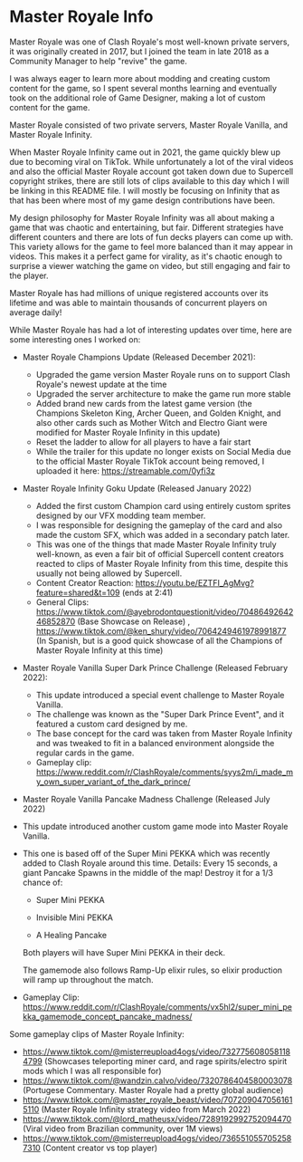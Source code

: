 # Master Royale Info
Master Royale was one of Clash Royale's most well-known private servers, it was originally created in 2017, but I joined the team in late 2018 as a Community Manager to help "revive" the game.

I was always eager to learn more about modding and creating custom content for the game, so I spent several months learning and eventually took on the additional role of Game Designer, making a lot of custom content for the game.

Master Royale consisted of two private servers, Master Royale Vanilla, and Master Royale Infinity.

When Master Royale Infinity came out in 2021, the game quickly blew up due to becoming viral on TikTok. While unfortunately a lot of the viral videos and also the official Master Royale account got taken down due to Supercell copyright strikes, there are still lots of clips available to this day which I will be linking in this README file. I will mostly be focusing on Infinity that as that has been where most of my game design contributions have been.

My design philosophy for Master Royale Infinity was all about making a game that was chaotic and entertaining, but fair. Different strategies have different counters and there are lots of fun decks players can come up with. This variety allows for the game to feel more balanced than it may appear in videos. This makes it a perfect game for virality, as it's chaotic enough to surprise a viewer watching the game on video, but still engaging and fair to the player.

Master Royale has had millions of unique registered accounts over its lifetime and was able to maintain thousands of concurrent players on average daily!

While Master Royale has had a lot of interesting updates over time, here are some interesting ones I worked on:

- Master Royale Champions Update (Released December 2021):
  - Upgraded the game version Master Royale runs on to support Clash Royale's newest update at the time
  - Upgraded the server architecture to make the game run more stable
  - Added brand new cards from the latest game version (the Champions Skeleton King, Archer Queen, and Golden Knight, and also other cards such as Mother Witch and Electro Giant were modified for Master Royale Infinity in this update)
  - Reset the ladder to allow for all players to have a fair start
  - While the trailer for this update no longer exists on Social Media due to the official Master Royale TikTok account being removed, I uploaded it here: https://streamable.com/0yfi3z

- Master Royale Infinity Goku Update (Released January 2022)
    - Added the first custom Champion card using entirely custom sprites designed by our VFX modding team member.
    - I was responsible for designing the gameplay of the card and also made the custom SFX, which was added in a secondary patch later.
    - This was one of the things that made Master Royale Infinity truly well-known, as even a fair bit of official Supercell content creators reacted to clips of Master Royale Infinity from this time, despite this usually not being allowed by Supercell.
    - Content Creator Reaction: https://youtu.be/EZTFI_AgMvg?feature=shared&t=109 (ends at 2:41)
    - General Clips: https://www.tiktok.com/@ayebrodontquestionit/video/7048649264246852870 (Base Showcase on Release) ,  https://www.tiktok.com/@ken_shury/video/7064249461978991877 (In Spanish, but is a good quick showcase of all the Champions of Master Royale Infinity at this time)  

 - Master Royale Vanilla Super Dark Prince Challenge (Released February 2022):
   - This update introduced a special event challenge to Master Royale Vanilla.
   - The challenge was known as the "Super Dark Prince Event", and it featured a custom card designed by me.
   - The base concept for the card was taken from Master Royale Infinity and was tweaked to fit in a balanced environment alongside the regular cards in the game.
   - Gameplay clip: https://www.reddit.com/r/ClashRoyale/comments/syys2m/i_made_my_own_super_variant_of_the_dark_prince/
  
- Master Royale Vanilla Pancake Madness Challenge (Released July 2022)
- This update introduced another custom game mode into Master Royale Vanilla.
- This one is based off of the Super Mini PEKKA which was recently added to Clash Royale around this time.
  Details: Every 15 seconds, a giant Pancake Spawns in the middle of the map! Destroy it for a 1/3 chance of:

  - Super Mini PEKKA

  - Invisible Mini PEKKA

  - A Healing Pancake

  Both players will have Super Mini PEKKA in their deck.

  The gamemode also follows Ramp-Up elixir rules, so elixir production will ramp up throughout the match.
  
- Gameplay Clip: https://www.reddit.com/r/ClashRoyale/comments/vx5hl2/super_mini_pekka_gamemode_concept_pancake_madness/  

Some gameplay clips of Master Royale Infinity:
- https://www.tiktok.com/@misterreupload4ogs/video/7327756080581184799 (Showcases teleporting miner card, and rage spirits/electro spirit mods which I was all responsible for)
- https://www.tiktok.com/@wandzin.calvo/video/7320786404580003078 (Portugese Commentary. Master Royale had a pretty global audience)
- https://www.tiktok.com/@master_royale_beast/video/7072090470561615110 (Master Royale Infinity strategy video from March 2022)
- https://www.tiktok.com/@lord_matheusx/video/7289192992752094470 (Viral video from Brazilian community, over 1M views)
- https://www.tiktok.com/@misterreupload4ogs/video/7365510557052587310 (Content creator vs top player)
